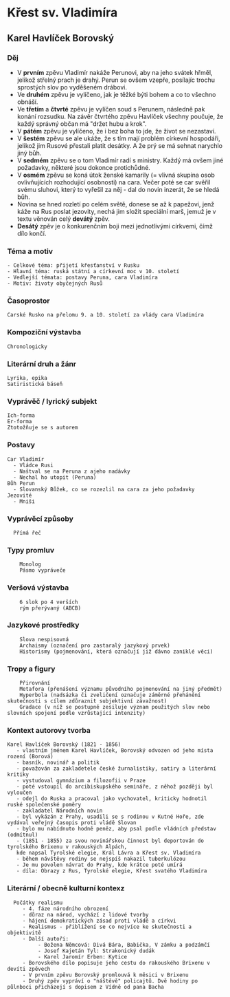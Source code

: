 # Křest sv. Vladimíra
## Karel Havlíček Borovský

### Děj
  - V **prvním** zpěvu Vladimír nakáže Perunovi, aby na jeho svátek hřměl, jelikož střelný prach je drahý. Perun se ovšem vzepře, posílajíc trochu sprostých slov po vyděšeném drábovi. 
  - Ve **druhém** zpěvu je vylíčeno, jak je těžké býti bohem a co to všechno obnáší. 
  - Ve **třetím** a **čtvrté** zpěvu je vylíčen soud s Perunem, následně pak konání rozsudku. Na závěr čtvrtého zpěvu Havlíček všechny poučuje, že každý správný občan má "držet hubu a krok". 
  - V **pátém** zpěvu je vylíčeno, že i bez boha to jde, že život se nezastaví. 
  - V **šestém** zpěvu se ale ukáže, že s tím mají problém církevní hospodáři, jelikož jim Rusové přestali platit desátky. A že prý se má sehnat narychlo jiný bůh. 
  - V **sedmém** zpěvu se o tom Vladimír radí s ministry. Každý má ovšem jiné požadavky, některé jsou dokonce protichůdné. 
  - V **osmém** zpěvu se koná útok ženské kamarily (= vlivná skupina osob ovlivňujících rozhodující osobnosti) na cara. Večer poté se car svěřil svému sluhovi, který to vyřešil za něj - dal do novin inzerát, že se hledá bůh. 
  - Novina se hned rozletí po celém světě, donese se až k papežovi, jenž káže na Rus poslat jezovity, nechá jim složit speciální marš, jemuž je v textu věnován celý **devátý** zpěv. 
  - **Desátý** zpěv je o konkurenčním boji mezi jednotlivými církvemi, čímž dílo končí.

### Téma a motiv
    - Celkové téma: přijetí křesťanství v Rusku
    - Hlavní téma: ruská státní a církevní moc v 10. století
    - Vedlejší témata: postavy Peruna, cara Vladimíra
    - Motiv: životy obyčejných Rusů
### Časoprostor
    Carské Rusko na přelomu 9. a 10. století za vlády cara Vladimíra
### Kompoziční výstavba
    Chronologicky
### Literární druh a žánr
    Lyrika, epika
    Satiristická báseň
### Vyprávěč / lyrický subjekt
    Ich-forma
    Er-forma
    Ztotožňuje se s autorem
### Postavy
    Car Vladimír
      - Vládce Rusi
      - Naštval se na Peruna z ajeho nadávky
      - Nechal ho utopit (Peruna)
    Bůh Perun
      - Slovanský Bůžek, co se rozezlil na cara za jeho požadavky
    Jezovité
      - Mniši
### Vyprávěcí způsoby
      Přímá řeč
### Typy promluv 
        Monolog
        Pásmo vypráveče
### Veršová výstavba
        6 slok po 4 verších
        rým přerývaný (ABCB)
### Jazykové prostředky
        Slova nespisovná
        Archaismy (označení pro zastaralý jazykový prvek)
        Historismy (pojmenování, která označují již dávno zaniklé věci)
### Tropy a figury
        Přirovnání
        Metafora (přenášení významu původního pojmenování na jiný předmět)
        Hyperbola (nadsázka či zveličení označuje záměrné přehánění skutečnosti s cílem zdůraznit subjektivní závažnost)
        Gradace (v níž se postupně zesiluje význam použitých slov nebo slovních spojení podle vzrůstající intenzity)
### Kontext autorovy tvorba
    Karel Havlíček Borovský (1821 - 1856)
       - vlastním jménem Karel Havlíček, Borovský odvozen od jeho místa rození (Borová)
       - basník, novinář a politik
       - považován za zakladetele české žurnalistiky, satiry a literární kritiky
       - vystudoval gymnázium a filozofii v Praze
       - poté vstoupil do arcibiskupského semináře, z něhož později byl vyloučen
       - odejl do Ruska a pracoval jako vychovatel, kriticky hodnotil ruské společenské poměry
       - zakladatel Národních novin
       - byl vykázán z Prahy, usadili se s rodinou v Kutné Hoře, zde vydával veřejný časopis proti vládě Slovan
       - bylo mu nabídnuto hodně peněz, aby psal podle vládních představ (odmítnul)
       - (1851 - 1855) za svou novinářskou činnost byl deportován do tyrolského Brixenu v rakouských Alpách, 
       kde napsal Tyrolské elegie, Král Lávra a Křest sv. Vladimíra
       - během návštěvy rodiny se nejspíš nakazil tuberkulózou
       - Je mu povolen návrat do Prahy, kde krátce poté umírá
       - díla: Obrazy z Rus, Tyrolské elegie, Křest svatého Vladimíra
### Literární / obecně kulturní kontexz
      Počátky realismu
         - 4. fáze národního obrození
         - důraz na národ, vychází z lidové tvorby
         - hájení demokratických zásad proti vládě a církvi
         - Realismus - přiblížení se co nejvíce ke skutečnosti a objektivitě
         - Další autoři: 
              - Božena Němcová: Divá Bára, Babička, V zámku a podzámčí
              - Josef Kajetán Tyl: Strakonický dudák
              - Karel Jaromír Erben: Kytice
         - Borovského dílo popisuje jeho cestu do rakouského Brixenu v devíti zpěvech
         - V prvním zpěvu Borovský promlouvá k měsici v Brixenu
         - Druhý zpěv vypráví o "náštěvě" policajtů. Dvě hodiny po půlnboci přicházejí s dopisem z Vídně od pana Bacha
